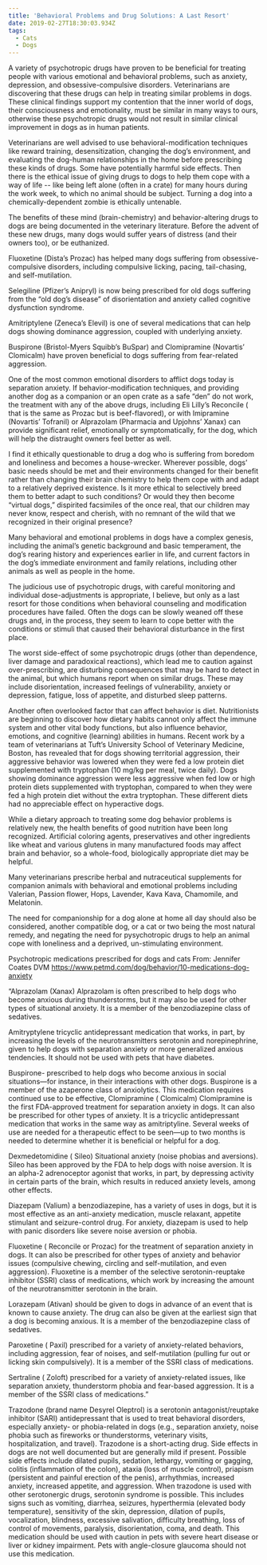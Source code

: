 ```yaml
---
title: 'Behavioral Problems and Drug Solutions: A Last Resort'
date: 2019-02-27T18:30:03.934Z
tags:
  - Cats
  - Dogs
---
```

A variety of psychotropic drugs have proven to be beneficial for treating people with various emotional and behavioral problems, such as anxiety, depression, and obsessive-compulsive disorders. Veterinarians are discovering that these drugs can help in treating similar problems in dogs. These clinical findings support my contention that the inner world of dogs, their consciousness and emotionality, must be similar in many ways to ours, otherwise these psychotropic drugs would not result in similar clinical improvement in dogs as in human patients.

Veterinarians are well advised to use behavioral-modification techniques like reward training, desensitization, changing the dog’s environment, and evaluating the dog-human relationships in the home before prescribing these kinds of drugs. Some have potentially harmful side effects. Then there is the ethical issue of giving drugs to dogs to help them cope with a way of life -- like being left alone (often in a crate) for many hours during the work week, to which no animal should be subject. Turning a dog into a chemically-dependent zombie is ethically untenable.

The benefits of these mind (brain-chemistry) and behavior-altering drugs to dogs are being documented in the veterinary literature. Before the advent of these new drugs, many dogs would suffer years of distress (and their owners too), or be euthanized.

Fluoxetine (Dista’s Prozac) has helped many dogs suffering from obsessive-compulsive disorders, including compulsive licking, pacing, tail-chasing, and self-mutilation.

Selegiline (Pfizer’s Anipryl) is now being prescribed for old dogs suffering from the “old dog’s disease” of disorientation and anxiety called cognitive dysfunction syndrome. 

Amitriptylene (Zeneca’s Elevil) is one of several medications that can help dogs showing dominance aggression, coupled with underlying anxiety.

Buspirone (Bristol-Myers Squibb’s BuSpar) and Clomipramine (Novartis’ Clomicalm) have proven beneficial to dogs suffering from fear-related aggression.

One of the most common emotional disorders to afflict dogs today is separation anxiety. If behavior-modification techniques, and providing another dog as a companion or an open crate as a safe “den” do not work, the treatment with any of the above drugs, including Eli Lilly’s Reconcile ( that is the same as Prozac but is beef-flavored), or with Imipramine (Novartis’ Tofranil) or Alprazolam (Pharmacia and Upjohns’ Xanax) can provide significant relief, emotionally or symptomatically, for the dog, which will help the distraught owners feel better as well.

I find it ethically questionable to drug a dog who is suffering from boredom and loneliness and becomes a house-wrecker. Wherever possible, dogs’ basic needs should be met and their environments changed for their benefit rather than changing their brain chemistry to help them cope with and adapt to a relatively deprived existence. Is it more ethical to selectively breed them to better adapt to such conditions? Or would they then become “virtual dogs,” dispirited facsimiles of the once real, that our children may never know, respect and cherish, with no remnant of the wild that we recognized in their original presence?

Many behavioral and emotional problems in dogs have a complex genesis, including the animal’s genetic background and basic temperament, the dog’s rearing history and experiences earlier in life, and current factors in the dog’s immediate environment and family relations, including other animals as well as people in the home.

The judicious use of psychotropic drugs, with careful monitoring and individual dose-adjustments is appropriate, I believe, but only as a last resort for those conditions when behavioral counseling and modification procedures have failed. Often the dogs can be slowly weaned off these drugs and, in the process, they seem to learn to cope better with the conditions or stimuli that caused their behavioral disturbance in the first place.

The worst side-effect of some psychotropic drugs (other than dependence, liver damage and paradoxical reactions), which lead me to caution against over-prescribing, are disturbing consequences that may be hard to detect in the animal, but which humans report when on similar drugs. These may include disorientation, increased feelings of vulnerability, anxiety or depression, fatigue, loss of appetite, and disturbed sleep patterns.

Another often overlooked factor that can affect behavior is diet. Nutritionists are beginning to discover how dietary habits cannot only affect the immune system and other vital body functions, but also influence behavior, emotions, and cognitive (learning) abilities in humans. Recent work by a team of veterinarians at Tuft’s University School of Veterinary Medicine, Boston, has revealed that for dogs showing territorial aggression, their aggressive behavior was lowered when they were fed a low protein diet supplemented with tryptophan (10 mg/kg per meal, twice daily).  Dogs showing dominance aggression were less aggressive when fed low or high protein diets supplemented with tryptophan, compared to when they were fed a high protein diet without the extra tryptophan. These different diets had no appreciable effect on hyperactive dogs.

 While a dietary approach to treating some dog behavior problems is relatively new, the health benefits of good nutrition have been long recognized. Artificial coloring agents, preservatives and other ingredients like wheat and various glutens in many manufactured foods may affect brain and behavior, so a whole-food, biologically appropriate diet may be helpful.

Many veterinarians prescribe herbal and nutraceutical supplements for companion animals with behavioral and emotional problems including Valerian, Passion flower, Hops, Lavender, Kava Kava, Chamomile, and Melatonin.

The need for companionship for a dog alone at home all day should also be considered, another compatible dog, or a cat or two being the most natural remedy, and negating the need for pysychotropic drugs to help an animal cope with loneliness and a deprived, un-stimulating environment.

Psychotropic medications prescribed for dogs and cats
From: Jennifer Coates DVM https://www.petmd.com/dog/behavior/10-medications-dog-anxiety


“Alprazolam (Xanax) Alprazolam is often prescribed to help dogs who become anxious during thunderstorms, but it may also be used for other types of situational anxiety. It is a member of the benzodiazepine class of sedatives.

Amitryptylene tricyclic antidepressant medication that works, in part, by increasing the levels of the neurotransmitters serotonin and norepinephrine, given to help dogs with separation anxiety or more generalized anxious tendencies. It should not be used with pets that have diabetes.


 Buspirone- prescribed to help dogs who become anxious in social situations—for instance, in their interactions with other dogs. Buspirone is a member of the azaperone class of anxiolytics. This medication requires continued use to be effective, 
 Clomipramine ( Clomicalm) Clomipramine is the first FDA-approved treatment for separation anxiety in dogs. It can also be prescribed for other types of anxiety. It is a tricyclic antidepressant medication that works in the same way as amitriptyline. Several weeks of use are needed for a therapeutic effect to be seen—up to two months is needed to determine whether it is beneficial or helpful for a dog.


Dexmedetomidine ( Sileo) Situational anxiety (noise phobias and aversions). Sileo has been approved by the FDA to help dogs with noise aversion. It is an alpha-2 adrenoceptor agonist that works, in part, by depressing activity in certain parts of the brain, which results in reduced anxiety levels, among other effects.

Diazepam (Valium) a benzodiazepine, has a variety of uses in dogs, but it is most effective as an anti-anxiety medication, muscle relaxant, appetite stimulant and seizure-control drug. For anxiety, diazepam is used to help with panic disorders like severe noise aversion or phobia. 


Fluoxetine ( Reconcile or Prozac) for the treatment of separation anxiety in dogs. It can also be prescribed for other types of anxiety and behavior issues (compulsive chewing, circling and self-mutilation, and even aggression). Fluoxetine is a member of the selective serotonin-reuptake inhibitor (SSRI) class of medications, which work by increasing the amount of the neurotransmitter serotonin in the brain.


Lorazepam (Ativan) should be given to dogs in advance of an event that is known to cause anxiety. The drug can also be given at the earliest sign that a dog is becoming anxious. It is a member of the benzodiazepine class of sedatives.

 Paroxetine ( Paxil) prescribed for a variety of anxiety-related behaviors, including aggression, fear of noises, and self-mutilation (pulling fur out or licking skin compulsively). It is a member of the SSRI class of medications.


 Sertraline ( Zoloft) prescribed for a variety of anxiety-related issues, like separation anxiety, thunderstorm phobia and fear-based aggression. It is a member of the SSRI class of medications.”


Trazodone (brand name Desyrel Oleptrol) is a serotonin antagonist/reuptake inhibitor (SARI) antidepressant that is used to treat behavioral disorders, especially anxiety- or phobia-related in dogs (e.g., separation anxiety, noise phobia such as fireworks or thunderstorms, veterinary visits, hospitalization, and travel). Trazodone is a short-acting drug. Side effects in dogs are not well documented but are generally mild if present. Possible side effects include dilated pupils, sedation, lethargy, vomiting or gagging, colitis (inflammation of the colon), ataxia (loss of muscle control), priapism (persistent and painful erection of the penis), arrhythmias, increased anxiety, increased appetite, and aggression. When trazodone is used with other serotonergic drugs, serotonin syndrome is possible. This includes signs such as vomiting, diarrhea, seizures, hyperthermia (elevated body temperature), sensitivity of the skin, depression, dilation of pupils, vocalization, blindness, excessive salivation, difficulty breathing, loss of control of movements, paralysis, disorientation, coma, and death. This medication should be used with caution in pets with severe heart disease or liver or kidney impairment. Pets with angle-closure glaucoma should not use this medication.

